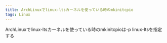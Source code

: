 ```yaml
---
title: ArchLinuxでlinux-ltsカーネルを使っている時のmkinitcpio
tags: Linux
---
```

ArchLinuxでlinux-ltsカーネルを使っている時のmkinitcpioは-p linux-ltsを指定する
